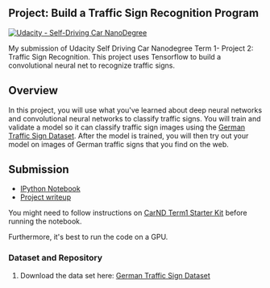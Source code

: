 ## Project: Build a Traffic Sign Recognition Program
[![Udacity - Self-Driving Car NanoDegree](https://s3.amazonaws.com/udacity-sdc/github/shield-carnd.svg)](http://www.udacity.com/drive)

My submission of Udacity Self Driving Car Nanodegree Term 1- Project 2: Traffic Sign Recognition. This project uses Tensorflow to build a convolutional neural net to recognize traffic signs. 

Overview
---
In this project, you will use what you've learned about deep neural networks and convolutional neural networks to classify traffic signs. You will train and validate a model so it can classify traffic sign images using the [German Traffic Sign Dataset](http://benchmark.ini.rub.de/?section=gtsrb&subsection=dataset). After the model is trained, you will then try out your model on images of German traffic signs that you find on the web.

Submission
---
- [IPython Notebook]()
- [Project writeup]()

You might need to follow instructions on [CarND Term1 Starter Kit](https://github.com/udacity/CarND-Term1-Starter-Kit) before running the notebook.

Furthermore, it's best to run the code on a GPU. 

### Dataset and Repository

1. Download the data set here: [German Traffic Sign Dataset](http://benchmark.ini.rub.de/?section=gtsrb&subsection=dataset) 
